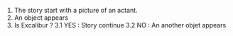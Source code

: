 1. The story start with a picture of an actant.
2. An object appears
3. Is Excalibur ?
3.1 YES : Story continue
3.2 NO : An another objet appears
